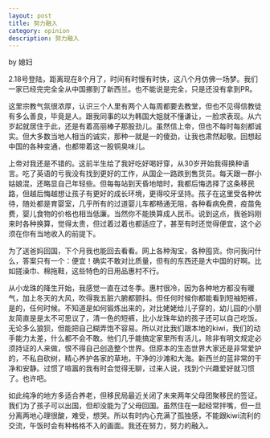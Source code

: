 ```yaml
---
layout: post
title: 努力融入
category: opinion
description: 努力融入
---
```


by 媳妇

2.18号登陆，距离现在8个月了，时间有时慢有时快，这八个月仿佛一场梦。我们一家已经完完全全从中国挪到了新西兰。也不能说是完全，只是还没有拿到PR。

这里宗教气氛很浓厚，认识三个人里有两个人每周都要去教堂，但也不见得信教徒有多么善良，毕竟是人。跟我同事的以为韩国大姐就不懂谦让，一脸求表现。从六岁起就居住于此，还是有着高丽棒子那股劲儿。虽然信上帝，但也不每时每刻都诚实。但大多数当地人相当的诚实，那种一就是一的傻劲，让我也肃然起敬。回想起中国的各种变通，也都带着这一股铜臭味儿。

上帝对我还是不错的。这前半生给了我好吃好喝好穿，从30岁开始我得换种语言。吃了英语的亏我没有找到更好的工作，从国企一路跌到售货员。每天跟一群小姑娘混，还略显自己年轻些。但每每站到天昏地暗时，我都后悔选择了这条移民路，但越后悔越想让孩子有更好的成长环境，更得咬牙坚持。孩子在这里受各种优待，随处都是育婴室，几乎所有的过道婴儿车都畅通无阻，各种看病免费，疫苗免费，婴儿食物的价格也相当低廉。当然你不能换算成人民币。说到这点，我爸妈刚来时各种换算，觉得太贵，但过着过着也都适应了，甚至有时还觉得便宜，这个必须在你有当地收入的前提下。

为了送爸妈回国，下个月我也能回去看看。网上各种淘宝，各种囤货。你问我问什么，答案只有一个：便宜！确实不敢对比质量，但有的东西还是大中国的好啊。比如搓澡巾、棉拖鞋，这些特色的日用品惠村不行。

从小龙珠的降生开始，我感觉一直在过冬季。惠村很冷，因为各种地方都没有暖气，加上冬天的大风，吹得我五脏六腑都颤抖。但任何时候你都能看到短袖短裤，是的，任何时候。不知道是如何锻炼出来的，对比姥姥给儿子穿的，幼儿园的小朋友简直是是太不可思议了，清一色的短裤，比小龙珠年幼的孩子还可以自己吃饭。无论多么狼狈，但能把自己糊弄饱不容易。所以对比我们跟本地的kiwi，我们的动手能力太差，什么都不会不敢。他们几乎能搞定家里所有活儿，除非有明文规定必须持证的人来做，恨不得自己创造整个世界。但原本的生态世界大家还是非常爱护的，不私自砍树，精心养护各家的草地，干净的沙滩和大海。新西兰的蓝非常的干净和安静。过惯了喧嚣的我有时会觉得无聊，过来人说，找到个兴趣爱好就习惯了。也许吧。

如此纯净的地方多适合养老，但移民局最近关闭了未来两年父母团聚移民的签证。我们为了孩子可以出国，但却没能为了父母回国。虽然住在一起经常拌嘴，但一旦分离两地心理很酸，难受，想哭。所以有时内心充满了孤独感，不能跟kiwi流利的交流，午饭时会有种格格不入的画面。我还在努力，努力的融入。